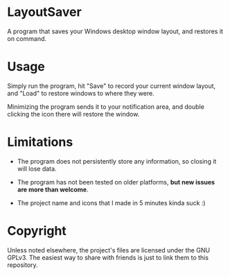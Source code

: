 # LayoutSaver

A program that saves your Windows desktop window layout, and restores it on command.

# Usage

Simply run the program, hit "Save" to record your current window layout, and "Load" to
restore windows to where they were.

Minimizing the program sends it to your notification
area, and double clicking the icon there will restore the window.

# Limitations

- The program does not persistently store any information, so closing it will lose data.

- The program has not been tested on older platforms, **but new issues are more than welcome**.

- The project name and icons that I made in 5 minutes kinda suck :)

# Copyright

Unless noted elsewhere, the project's files are licensed under the GNU GPLv3. The easiest
way to share with friends is just to link them to this repository.
